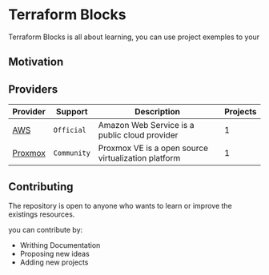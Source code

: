 # Terraform Blocks

Terraform Blocks is all about learning, you can use project exemples to your

## Motivation

## Providers

| Provider              | Support     | Description                                         | Projects |
| --------------------- | ----------- | --------------------------------------------------- | -------- |
| [AWS](./aws/)         | `Official`  | Amazon Web Service is a public cloud provider       | 1        |
| [Proxmox](./proxmox/) | `Community` | Proxmox VE is a open source virtualization platform | 1        |

## Contributing

The repository is open to anyone who wants to learn or improve the existings resources.

you can contribute by:

-   Writhing Documentation
-   Proposing new ideas
-   Adding new projects
